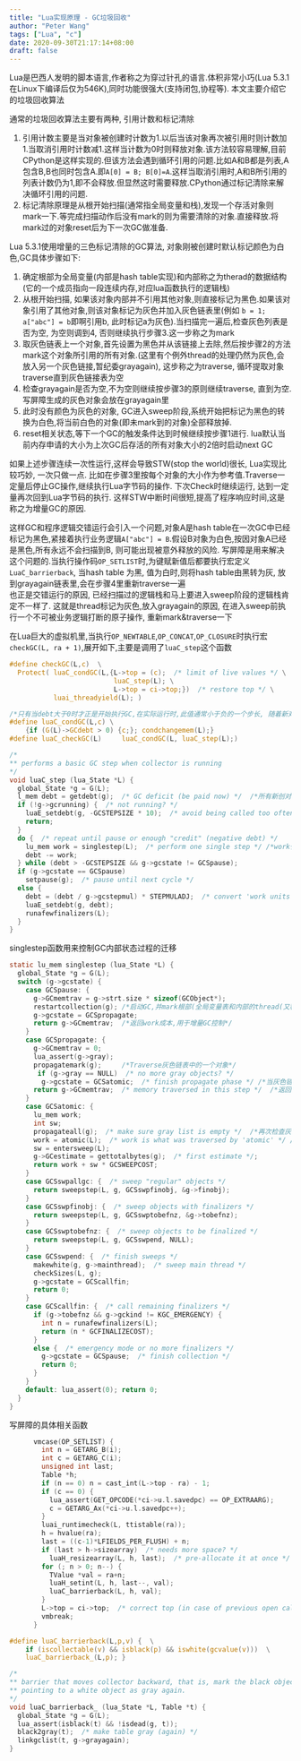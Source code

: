 ```yaml
---
title: "Lua实现原理 - GC垃圾回收"
author: "Peter Wang"
tags: ["Lua", "c"]
date: 2020-09-30T21:17:14+08:00
draft: false
---
```


Lua是巴西人发明的脚本语言,作者称之为穿过针孔的语言.体积非常小巧(Lua 5.3.1在Linux下编译后仅为546K),同时功能很强大(支持闭包,协程等).
本文主要介绍它的垃圾回收算法  

<!--more-->
通常的垃圾回收算法主要有两种, 引用计数和标记清除    
1. 引用计数主要是当对象被创建时计数为1.以后当该对象再次被引用时则计数加1.当取消引用时计数减1.这样当计数为0时则释放对象.该方法较容易理解,目前CPython是这样实现的.但该方法会遇到循环引用的问题.比如A和B都是列表,A包含B,B也同时包含A.即`A[0] = B; B[0]=A`.这样当取消引用时,A和B所引用的列表计数仍为1,即不会释放.但显然这时需要释放.CPython通过标记清除来解决循环引用的问题.  
2. 标记清除原理是从根开始扫描(通常指全局变量和栈),发现一个存活对象则mark一下.等完成扫描动作后没有mark的则为需要清除的对象.直接释放.将mark过的对象reset后为下一次GC做准备.  

Lua 5.3.1使用增量的三色标记清除的GC算法, 对象刚被创建时默认标记颜色为白色,GC具体步骤如下:  
1. 确定根部为全局变量(内部是hash table实现)和内部称之为therad的数据结构(它的一个成员指向一段连续内存,对应lua函数执行的逻辑栈)  
2. 从根开始扫描, 如果该对象内部并不引用其他对象,则直接标记为黑色.如果该对象引用了其他对象,则该对象标记为灰色并加入灰色链表里(例如 `b = 1; a["abc"] = b`即啊引用b, 此时标记a为灰色).当扫描完一遍后,检查灰色列表是否为空, 为空则调到4, 否则继续执行步骤3.这一步称之为mark  
3. 取灰色链表上一个对象,首先设置为黑色并从该链接上去除,然后按步骤2的方法mark这个对象所引用的所有对象.(这里有个例外thread的处理仍然为灰色,会放入另一个灰色链接,暂纪委grayagain), 这步称之为traverse, 循环提取对象traverse直到灰色链接表为空   
4. 检查grayagain是否为空,不为空则继续按步骤3的原则继续traverse, 直到为空.写屏障生成的灰色对象会放在grayagain里   
5. 此时没有颜色为灰色的对象, GC进入sweep阶段,系统开始把标记为黑色的转换为白色,将当前白色的对象(即未mark到的对象)全部释放掉.  
6. reset相关状态,等下一个GC的触发条件达到时候继续按步骤1进行. lua默认当前内存申请的大小为上次GC后存活的所有对象大小的2倍时启动next GC   

如果上述步骤连续一次性运行,这样会导致STW(stop the world)很长, Lua实现比较巧妙, 一次只做一点. 比如在步骤3里按每个对象的大小作为参考值.Traverse一定量后停止GC操作,继续执行Lua字节码的操作. 下次Check时继续运行, 达到一定量再次回到Lua字节码的执行. 这样STW中断时间很短,提高了程序响应时间,这是称之为增量GC的原因. 

这样GC和程序逻辑交错运行会引入一个问题,对象A是hash table在一次GC中已经标记为黑色,紧接着执行业务逻辑`A["abc"] = B`.假设B对象为白色,按因对象A已经是黑色,所有永远不会扫描到B, 则可能出现被意外释放的风险. 写屏障是用来解决这个问题的.当执行操作码`OP_SETLIST`时,为键赋新值后都要执行宏定义`LuaC_barrierback`, 当hash table 为黑, 值为白时,则将hash table由黑转为灰, 放到grayagain链表里,会在步骤4里重新traverse一遍  
也正是交错运行的原因, 已经扫描过的逻辑栈和马上要进入sweep阶段的逻辑栈肯定不一样了. 这就是thread标记为灰色,放入grayagain的原因, 在进入sweep前执行一个不可被业务逻辑打断的原子操作, 重新mark&traverse一下  

在Lua巨大的虚拟机里,当执行`OP_NEWTABLE`,`OP_CONCAT`,`OP_CLOSURE`时执行宏`checkGC(L, ra + 1)`,展开如下,主要是调用了`luaC_step`这个函数  

``` c 
#define checkGC(L,c)  \
  Protect( luaC_condGC(L,{L->top = (c);  /* limit of live values */ \
                          luaC_step(L); \
                          L->top = ci->top;})  /* restore top */ \
           luai_threadyield(L); )

/*只有当debt大于0时才正是开始执行GC,在实际运行时,此值通常小于负的一个步长, 随着新对象的创建,达到一个步长时,则启动GC */
#define luaC_condGC(L,c) \
	{if (G(L)->GCdebt > 0) {c;}; condchangemem(L);}   
#define luaC_checkGC(L)		luaC_condGC(L, luaC_step(L);)

/*
** performs a basic GC step when collector is running
*/
void luaC_step (lua_State *L) {
  global_State *g = G(L);
  l_mem debt = getdebt(g);  /* GC deficit (be paid now) */  /*所有新创对象都会增加debt的值*/
  if (!g->gcrunning) {  /* not running? */
    luaE_setdebt(g, -GCSTEPSIZE * 10);  /* avoid being called too often */
    return;
  }
  do {  /* repeat until pause or enough "credit" (negative debt) */
    lu_mem work = singlestep(L);  /* perform one single step */ /*work代表单次step(mark或者sweep)的成本*/
    debt -= work;
  } while (debt > -GCSTEPSIZE && g->gcstate != GCSpause);
  if (g->gcstate == GCSpause)
    setpause(g);  /* pause until next cycle */
  else {
    debt = (debt / g->gcstepmul) * STEPMULADJ;  /* convert 'work units' to Kb */
    luaE_setdebt(g, debt);
    runafewfinalizers(L);
  }
}

```
singlestep函数用来控制GC内部状态过程的迁移
``` c
static lu_mem singlestep (lua_State *L) {
  global_State *g = G(L);
  switch (g->gcstate) {
    case GCSpause: {
      g->GCmemtrav = g->strt.size * sizeof(GCObject*);
      restartcollection(g); /*启动GC,并mark根部(全局变量表和内部的thread(又称协程, 每个协程有自己的独立逻辑栈))*/
      g->gcstate = GCSpropagate;
      return g->GCmemtrav;  /*返回work成本,用于增量GC控制*/
    }
    case GCSpropagate: {
      g->GCmemtrav = 0;
      lua_assert(g->gray);
      propagatemark(g);     /*Traverse灰色链表中的一个对象*/
       if (g->gray == NULL)  /* no more gray objects? */
        g->gcstate = GCSatomic;  /* finish propagate phase */ /*当灰色链接中没有对象后,迁移到下一个状态*/
      return g->GCmemtrav;  /* memory traversed in this step */  /*返回work成本,用于增量GC控制*/
    }
    case GCSatomic: {
      lu_mem work;
      int sw;
      propagateall(g);  /* make sure gray list is empty */  /*再次检查灰色链表是否还有对象*/
      work = atomic(L);  /* work is what was traversed by 'atomic' */ /*这块操作是不可中断的,主要是将一些写屏障导致的灰色对象继续traverse*/
      sw = entersweep(L);
      g->GCestimate = gettotalbytes(g);  /* first estimate */;
      return work + sw * GCSWEEPCOST;
    }
    case GCSswpallgc: {  /* sweep "regular" objects */
      return sweepstep(L, g, GCSswpfinobj, &g->finobj);
    }
    case GCSswpfinobj: {  /* sweep objects with finalizers */
      return sweepstep(L, g, GCSswptobefnz, &g->tobefnz);
    }
    case GCSswptobefnz: {  /* sweep objects to be finalized */
      return sweepstep(L, g, GCSswpend, NULL);
    }
    case GCSswpend: {  /* finish sweeps */
      makewhite(g, g->mainthread);  /* sweep main thread */
      checkSizes(L, g);
      g->gcstate = GCScallfin;
      return 0;
    }
    case GCScallfin: {  /* call remaining finalizers */
      if (g->tobefnz && g->gckind != KGC_EMERGENCY) {
        int n = runafewfinalizers(L);
        return (n * GCFINALIZECOST);
      }
      else {  /* emergency mode or no more finalizers */
        g->gcstate = GCSpause;  /* finish collection */
        return 0;
      }
    }
    default: lua_assert(0); return 0;
  }
}
```

写屏障的具体相关函数
``` c
      vmcase(OP_SETLIST) {
        int n = GETARG_B(i);
        int c = GETARG_C(i);
        unsigned int last;
        Table *h;
        if (n == 0) n = cast_int(L->top - ra) - 1;
        if (c == 0) {
          lua_assert(GET_OPCODE(*ci->u.l.savedpc) == OP_EXTRAARG);
          c = GETARG_Ax(*ci->u.l.savedpc++);
        }
        luai_runtimecheck(L, ttistable(ra));
        h = hvalue(ra);
        last = ((c-1)*LFIELDS_PER_FLUSH) + n;
        if (last > h->sizearray)  /* needs more space? */
          luaH_resizearray(L, h, last);  /* pre-allocate it at once */
        for (; n > 0; n--) {
          TValue *val = ra+n;
          luaH_setint(L, h, last--, val);
          luaC_barrierback(L, h, val);
        }
        L->top = ci->top;  /* correct top (in case of previous open call) */
        vmbreak;
      }

#define luaC_barrierback(L,p,v) {  \
	if (iscollectable(v) && isblack(p) && iswhite(gcvalue(v)))  \
	luaC_barrierback_(L,p); }

/*
** barrier that moves collector backward, that is, mark the black object
** pointing to a white object as gray again.
*/
void luaC_barrierback_ (lua_State *L, Table *t) {
  global_State *g = G(L);
  lua_assert(isblack(t) && !isdead(g, t));
  black2gray(t);  /* make table gray (again) */
  linkgclist(t, g->grayagain);
}
```